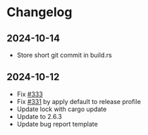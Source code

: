 # Changelog

## 2024-10-14

-   Store short git commit in build.rs

## 2024-10-12

-   Fix [#333](https://github.com/thewh1teagle/vibe/issues/333)
-   Fix [#331](https://github.com/thewh1teagle/vibe/issues/331) by apply default to release profile
-   Update lock with cargo update
-   Update to 2.6.3
-   Update bug report template
